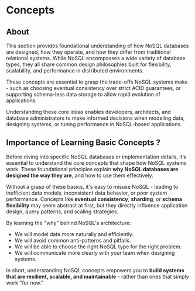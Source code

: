 # Concepts

## About

This section provides foundational understanding of how NoSQL databases are designed, how they operate, and how they differ from traditional relational systems. While NoSQL encompasses a wide variety of database types, they all share common design philosophies built for flexibility, scalability, and performance in distributed environments.

These concepts are essential to grasp the trade-offs NoSQL systems make - such as choosing eventual consistency over strict ACID guarantees, or supporting schema-less data storage to allow rapid evolution of applications.

Understanding these core ideas enables developers, architects, and database administrators to make informed decisions when modeling data, designing systems, or tuning performance in NoSQL-based applications.

## Importance of Learning Basic Concepts ?

Before diving into specific NoSQL databases or implementation details, it’s essential to understand the core concepts that shape how NoSQL systems work. These foundational principles explain **why NoSQL databases are designed the way they are**, and how to use them effectively.

Without a grasp of these basics, it's easy to misuse NoSQL - leading to inefficient data models, inconsistent data behavior, or poor system performance. Concepts like **eventual consistency**, **sharding**, or **schema flexibility** may seem abstract at first, but they directly influence application design, query patterns, and scaling strategies.

By learning the "why" behind NoSQL's architecture:

* We will model data more naturally and efficiently.
* We will avoid common anti-patterns and pitfalls.
* We will be able to choose the right NoSQL type for the right problem.
* We will communicate more clearly with your team when designing systems.

In short, understanding NoSQL concepts empowers you to **build systems that are resilient, scalable, and maintainable** - rather than ones that simply work "for now."
